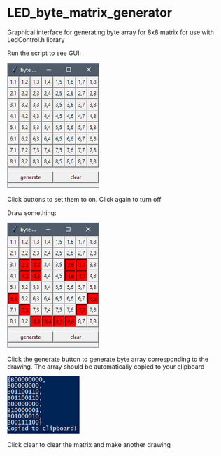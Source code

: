 # LED_byte_matrix_generator
Graphical interface for generating byte array for 8x8 matrix for use with LedControl.h library

Run the script to see GUI:

![Blank matrix](pictures/blank.png)

Click buttons to set them to on. Click again to turn off

Draw something:

![Smile](pictures/smile.png)

Click the generate button to generate byte array corresponding to the drawing. The array should be automatically copied to your clipboard

![byte array](pictures/byte.PNG)

Click clear to clear the matrix and make another drawing
